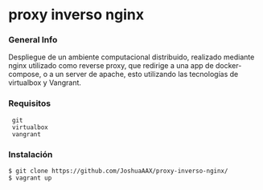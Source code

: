 # proxy inverso nginx

### General Info
Despliegue de un ambiente computacional distribuido, realizado mediante nginx utilizado como reverse proxy, 
que redirige a una app de docker-compose, o a un server de apache, esto utilizando las tecnologías de virtualbox y Vangrant.
### Requisitos
```
 git
 virtualbox
 vangrant
```

### Instalación
```
$ git clone https://github.com/JoshuaAAX/proxy-inverso-nginx/
$ vagrant up
```


